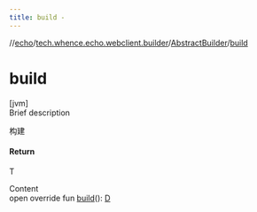 ```yaml
---
title: build -
---
```

//[echo](../../index.md)/[tech.whence.echo.webclient.builder](../index.md)/[AbstractBuilder](index.md)/[build](build.md)



# build  
[jvm]  
Brief description  


构建



#### Return  


T

  
Content  
open override fun [build](build.md)(): [D](index.md)  



